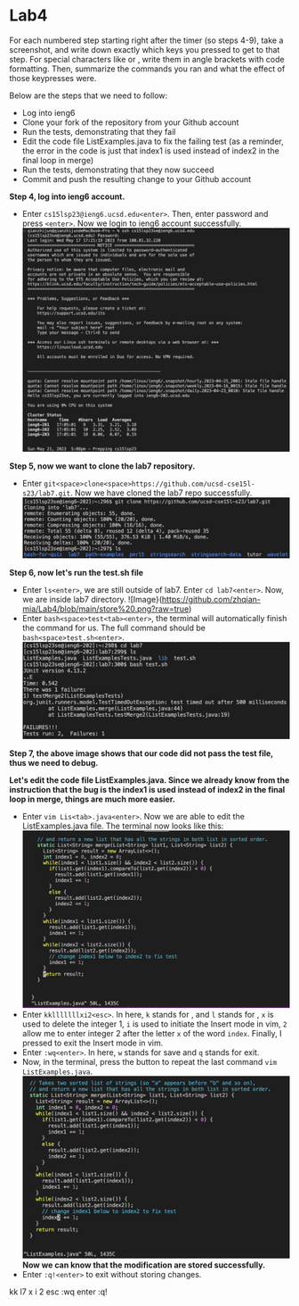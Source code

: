 # Lab4  
For each numbered step starting right after the timer (so steps 4-9), take a screenshot, and write down exactly which keys you pressed to get to that step. For special characters like <enter> or <tab>, write them in angle brackets with code formatting. Then, summarize the commands you ran and what the effect of those keypresses were.


Below are the steps that we need to follow:  
* Log into ieng6
* Clone your fork of the repository from your Github account
* Run the tests, demonstrating that they fail
* Edit the code file ListExamples.java to fix the failing test (as a reminder, the error in the code is just that index1 is used instead of index2 in the final loop in merge)
* Run the tests, demonstrating that they now succeed
* Commit and push the resulting change to your Github account

**Step 4, log into ieng6 account.**
* Enter `cs15lsp23@ieng6.ucsd.edu<enter>`. Then, enter password and press `<enter>`. Now we login to ieng6 account successfully. 
![Image](https://github.com/zhqian-mia/Lab4/blob/main/ieng6%20login%20page.png?raw=true)  
  
**Step 5, now we want to clone the lab7 repository.** 
* Enter `git<space>clone<space>https://github.com/ucsd-cse15l-s23/lab7.git`. Now we have cloned the lab7 repo successfully.  
![Image](https://github.com/zhqian-mia/Lab4/blob/main/git%20clone.png?raw=true)  
  
**Step 6, now let's run the test.sh file**
  * Enter `ls<enter>`, we are still outside of lab7. Enter `cd lab7<enter>`. Now, we are inside lab7 directory.
  ![Image}(https://github.com/zhqian-mia/Lab4/blob/main/store%20.png?raw=true)
  * Enter `bash<space>test<tab><enter>`, the terminal will automatically finish the command for us. The full command should be `bash<space>test.sh<enter>`. 
 ![Image](https://github.com/zhqian-mia/Lab4/blob/main/fail%20test.png?raw=true)  
  
**Step 7, the above image shows that our code did not pass the test file, thus we need to debug.**  
  
**Let's edit the code file ListExamples.java. Since we already know from the instruction that the bug is the index1 is used instead of index2 in the final loop in merge, things are much more easier.**
  * Enter `vim Lis<tab>.java<enter>`. Now we are able to edit the ListExamples.java file. The terminal now looks like this:  
  ![Image](https://github.com/zhqian-mia/Lab4/blob/main/after%20vim.png?raw=true)
  * Enter `kklllllllxi2<esc>`. In here, `k` stands for <up>, and `l` stands for <right>, `x` is used to delete the integer 1, `i` is used to initiate the Insert mode in vim, `2` allow me to enter integer 2 after the letter `x` of the word `index`. Finally, I pressed <esc> to exit the Insert mode in vim.
  * Enter `:wq<enter>`. In here, `w` stands for save and `q` stands for exit. 
  * Now, in the terminal, press the <up> button to repeat the last command `vim ListExamples.java`.  
  ![Image](https://github.com/zhqian-mia/Lab4/blob/main/before%20vim.png?raw=true)
**Now we can know that the modification are stored successfully.** 
  * Enter `:q!<enter>` to exit without storing changes.


kk l7 x i 2 esc
:wq enter
:q!
